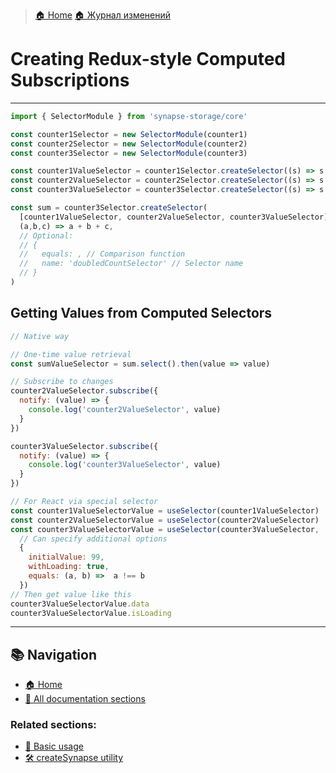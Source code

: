 > [🏠 Home](../../README.md)
> [🏠 Журнал изменений](../../CHANGELOG.md)

# Creating Redux-style Computed Subscriptions
___

```typescript
import { SelectorModule } from 'synapse-storage/core'

const counter1Selector = new SelectorModule(counter1)
const counter2Selector = new SelectorModule(counter2)
const counter3Selector = new SelectorModule(counter3)

const counter1ValueSelector = counter1Selector.createSelector((s) => s.value)
const counter2ValueSelector = counter2Selector.createSelector((s) => s.value)
const counter3ValueSelector = counter3Selector.createSelector((s) => s.value)

const sum = counter3Selector.createSelector(
  [counter1ValueSelector, counter2ValueSelector, counter3ValueSelector],
  (a,b,c) => a + b + c,
  // Optional:
  // {
  //   equals: , // Comparison function
  //   name: 'doubledCountSelector' // Selector name
  // }
)
```


## Getting Values from Computed Selectors
```jsx
// Native way

// One-time value retrieval
const sumValueSelector = sum.select().then(value => value)

// Subscribe to changes
counter2ValueSelector.subscribe({
  notify: (value) => {
    console.log('counter2ValueSelector', value)
  }
})

counter3ValueSelector.subscribe({
  notify: (value) => {
    console.log('counter3ValueSelector', value)
  }
})

// For React via special selector
const counter1ValueSelectorValue = useSelector(counter1ValueSelector)
const counter2ValueSelectorValue = useSelector(counter2ValueSelector)
const counter3ValueSelectorValue = useSelector(counter3ValueSelector, 
  // Can specify additional options
  {
    initialValue: 99,
    withLoading: true,
    equals: (a, b) =>  a !== b
  })
// Then get value like this
counter3ValueSelectorValue.data
counter3ValueSelectorValue.isLoading
```

___

## 📚 Navigation

- [🏠 Home](../../README.md)
- [📖 All documentation sections](../../README.md#-documentation)

### Related sections:
- [🚀 Basic usage](./basic-usage.md)
- [🛠️ createSynapse utility](./create-synapse.md)
